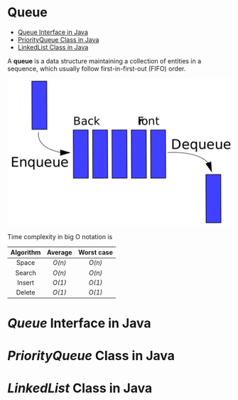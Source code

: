 # Queue

<!-- MarkdownTOC -->
- [Queue Interface in Java](#queue-interface-in-java)
- [PriorityQueue Class in Java](#priorityqueue-class-in-java)
- [LinkedList Class in Java](#linkedlist-class-in-java)

<!-- /MarkdownTOC -->

A **queue** is a data structure maintaining a collection of entities in a sequence, which usually follow first-in-first-out (FIFO) order. 

![Queue](../../../images/Queue.png)

Time complexity in big O notation is 

| Algorithm | Average | Worst case |
|:---------:|:-------:|:----------:|
| Space | _O(n)_ | _O(n)_ |
| Search | _O(n)_ | _O(n)_ |
| Insert | _O(1)_ | _O(1)_ |
| Delete | _O(1)_ | _O(1)_ |

# _Queue_ Interface in Java

# _PriorityQueue_ Class in Java

# _LinkedList_ Class in Java


